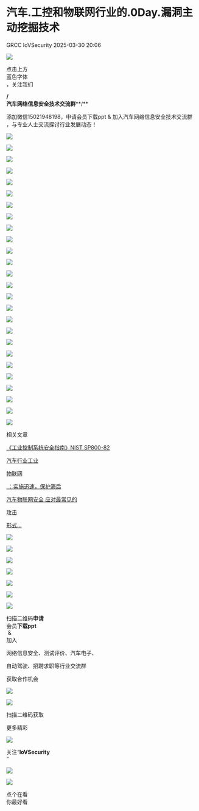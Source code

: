 #  汽车.工控和物联网行业的.0Day.漏洞主动挖掘技术   
GRCC  IoVSecurity   2025-03-30 20:06  
  
![](https://mmbiz.qpic.cn/mmbiz_gif/CQb4KERYG3QA0ezCCjgRONQvXCf3wka7je04trwIyMqsDUWBubpwfiahXImiaoia7NnueGomOO28vicSZ5wEFFTa1Q/640?wx_fmt=gif "")  
  
点击上方  
蓝色字体  
，关注我们  
  
**/**  
**汽车网络信息安全技术交流群****/**  
  
添加微信15021948198，申请会员下载ppt & 加入汽车网络信息安全技术交流群 ，与专业人士交流探讨行业发展动态！  
  
![](https://mmbiz.qpic.cn/mmbiz_png/uTSIm9RGwm3QlzJrAglFawIZB4UM2BpNYdicwibCWdeS3nOKb8XKcibWsIPkkco8R1eT16fMwwR0BOkibrdTuabzzQ/640?wx_fmt=png "")  
  
![](https://mmbiz.qpic.cn/mmbiz_png/uTSIm9RGwm3QlzJrAglFawIZB4UM2BpNlJpTaB8rPWFHoHGxibEicnKxciaYBvPw3mUCUshRdlGgg018XNnJ62zibw/640?wx_fmt=png "")  
  
![](https://mmbiz.qpic.cn/mmbiz_png/uTSIm9RGwm3QlzJrAglFawIZB4UM2BpN6dm9hZrK5icnqPsewbEfqKiabcnsgT3jh4jRHPPGPuakEkoCIu4enfdg/640?wx_fmt=png "")  
  
![](https://mmbiz.qpic.cn/mmbiz_png/uTSIm9RGwm3QlzJrAglFawIZB4UM2BpNqvZBW3TicvQicRI0rGI7XkBQLPO3aMKKDTpe8QIPulfJXJ9DLlN9FCDQ/640?wx_fmt=png "")  
  
![](https://mmbiz.qpic.cn/mmbiz_png/uTSIm9RGwm3QlzJrAglFawIZB4UM2BpNKxNULbxXgUkBQ3UAYdCl69DVHSyp8hTDFJ2EON05muIoZzHt3PVohw/640?wx_fmt=png "")  
  
![](https://mmbiz.qpic.cn/mmbiz_png/uTSIm9RGwm3QlzJrAglFawIZB4UM2BpNKrUOUaTf8EEKQqcS16FoZKDb5xib1MricAVQkiaDmc4N1UWrmtnz7FmjQ/640?wx_fmt=png "")  
  
![](https://mmbiz.qpic.cn/mmbiz_png/uTSIm9RGwm3QlzJrAglFawIZB4UM2BpNRgWuZ2Xn0dl7cG2qEPV8g5t4ibn3Rq2qicQicllPGwqQGNusib3byibELuQ/640?wx_fmt=png "")  
  
![](https://mmbiz.qpic.cn/mmbiz_png/uTSIm9RGwm3QlzJrAglFawIZB4UM2BpNmP597kZd2skywxxVJfkXMOP6lCNytw5olQsMpJPpoTibJUFQ9xwD0oA/640?wx_fmt=png "")  
  
![](https://mmbiz.qpic.cn/mmbiz_png/uTSIm9RGwm3QlzJrAglFawIZB4UM2BpN1RLVBXT25uxPSyf251bGrQWXdicw1E4FLQzyibbAjxWzx78VnHLl3JcA/640?wx_fmt=png "")  
  
![](https://mmbiz.qpic.cn/mmbiz_png/uTSIm9RGwm3QlzJrAglFawIZB4UM2BpNrAPzwrtLohF8sdVCp5dpQzgqnXDAJ1x1ZRUjRMmAPrjytgFH0jzHtg/640?wx_fmt=png "")  
  
![](https://mmbiz.qpic.cn/mmbiz_png/uTSIm9RGwm3QlzJrAglFawIZB4UM2BpNXg3R7ksAygL6eZT9YST5m8U8iaCDvrYibO126COrRhESurcma1B7xtxA/640?wx_fmt=png "")  
  
![](https://mmbiz.qpic.cn/mmbiz_png/uTSIm9RGwm3QlzJrAglFawIZB4UM2BpNB3X7VWbxOpl9TuVeS7pD2b5Om8hibvnRIaBHeY0D46GzibvjdUicj59Qg/640?wx_fmt=png "")  
  
![](https://mmbiz.qpic.cn/mmbiz_png/uTSIm9RGwm3QlzJrAglFawIZB4UM2BpNKU3K086iamibGrCD9nXt2MdkTG0LQI1jZtjY4VWCsoY3qnyxpoNh3ZMA/640?wx_fmt=png "")  
  
![](https://mmbiz.qpic.cn/mmbiz_png/uTSIm9RGwm3QlzJrAglFawIZB4UM2BpN8nJIhLibUGWS6clazqWjwZlHkcuo69MHI0VIzt22aPK0Pwf5HYKrbNA/640?wx_fmt=png "")  
  
![](https://mmbiz.qpic.cn/mmbiz_png/uTSIm9RGwm3QlzJrAglFawIZB4UM2BpNJNTqVicSWy6D6W4OXAZUx8OtBv3arQz0Dxia7ga7QibM5s65hm65WQ57g/640?wx_fmt=png "")  
  
![](https://mmbiz.qpic.cn/mmbiz_png/uTSIm9RGwm3QlzJrAglFawIZB4UM2BpN8NrgR9Tbe8XVC2eORZEoe9zZRd6MBL7o3nMGXiaVsm1fJ5mD9M2vyQQ/640?wx_fmt=png "")  
  
![](https://mmbiz.qpic.cn/mmbiz_png/uTSIm9RGwm3QlzJrAglFawIZB4UM2BpN3omvvoggPVyQGAdT46e4bib6yMdS8rtseWZIEcXPSVDjQsYuBMfiaDqA/640?wx_fmt=png "")  
  
![](https://mmbiz.qpic.cn/mmbiz_png/uTSIm9RGwm3QlzJrAglFawIZB4UM2BpN0icJ71pGQ75BrZm5qXKa8nK45kGs5MiaS2ztdtfqReq4G8nRx7KmTg9w/640?wx_fmt=png "")  
  
![](https://mmbiz.qpic.cn/mmbiz_png/uTSIm9RGwm3QlzJrAglFawIZB4UM2BpNbiczMn8E198vDCMZ46EV5UZic4S4XtF8UVibyfmmG1Shh5e4VWLvblu2g/640?wx_fmt=png "")  
  
![](https://mmbiz.qpic.cn/mmbiz_png/uTSIm9RGwm3QlzJrAglFawIZB4UM2BpNjNfa1vcEZm2CEUEJKI9G8prSZp1W3cYH6E3LxIVGqiav3ocpICtS2dw/640?wx_fmt=png "")  
  
![](https://mmbiz.qpic.cn/mmbiz_png/uTSIm9RGwm3QlzJrAglFawIZB4UM2BpNiaoAlqfGZLHpacNDz91icj072r4LLiaibuBzCibY3qJ5FF42jE37fyCHYjA/640?wx_fmt=png "")  
  
![](https://mmbiz.qpic.cn/mmbiz_png/uTSIm9RGwm3QlzJrAglFawIZB4UM2BpNfx2xKFydIKiaibFmzdVtBZkicMDa4iaDYv7IOBfXhmTz6RPs1HZ6nBvwLQ/640?wx_fmt=png "")  
  
![](https://mmbiz.qpic.cn/mmbiz_png/uTSIm9RGwm3QlzJrAglFawIZB4UM2BpNHbsplSvo7n4tFGf85MDaNiaVGTl9uzahReAk5Rp7KJuJbxXt2hnutYw/640?wx_fmt=png "")  
  
![](https://mmbiz.qpic.cn/mmbiz_png/uTSIm9RGwm3QlzJrAglFawIZB4UM2BpNJDibgltXgy499bwLjNOC6ArBUqMjXWHh2fTpOww2KiaCtUIgFmQuF28Q/640?wx_fmt=png "")  
  
![](https://mmbiz.qpic.cn/mmbiz_png/uTSIm9RGwm3QlzJrAglFawIZB4UM2BpNCvqjZZt79KpGdfr74xiaemMiaDK9aUOvBlr9NiboeVzrZP7Uc8nsnegkw/640?wx_fmt=png "")  
  
  
![](https://mmbiz.qpic.cn/mmbiz_gif/b96CibCt70iabwjyojLhA03PtxUnkNPREnt2F48ywfXLpDdDAjicOTPI8Q94tVLbJ58tbRs12iaXDKhUOW9gd4NlFA/640?wx_fmt=gif "")  
  
相关文章  
  
  
[《工业控制系统安全指南》NIST SP800-82](http://mp.weixin.qq.com/s?__biz=MzU2MDk1Nzg2MQ==&mid=2247529056&idx=3&sn=36bef6e977e04dabc89b9a8f535be0e6&chksm=fc0222aacb75abbc5480b3e6efc3d2038ec361ba5fd6c9ad147d03d502b7d1468d0c31acf595&scene=21#wechat_redirect)  
  
  
[汽车行业工业](http://mp.weixin.qq.com/s?__biz=MzU2MDk1Nzg2MQ==&mid=2247529056&idx=2&sn=8f263c89d9fd43d56ca086962ccf8b21&chksm=fc0222aacb75abbc1feead936a2a0f6b220b1ed0ee28b29f7bd3f9da1701a65477246cf46919&scene=21#wechat_redirect)  
  
[物联网](http://mp.weixin.qq.com/s?__biz=MzU2MDk1Nzg2MQ==&mid=2247529056&idx=2&sn=8f263c89d9fd43d56ca086962ccf8b21&chksm=fc0222aacb75abbc1feead936a2a0f6b220b1ed0ee28b29f7bd3f9da1701a65477246cf46919&scene=21#wechat_redirect)  
  
[ ：实施迅速，保护滞后](http://mp.weixin.qq.com/s?__biz=MzU2MDk1Nzg2MQ==&mid=2247529056&idx=2&sn=8f263c89d9fd43d56ca086962ccf8b21&chksm=fc0222aacb75abbc1feead936a2a0f6b220b1ed0ee28b29f7bd3f9da1701a65477246cf46919&scene=21#wechat_redirect)  
  
  
[汽车物联网安全 应对最常见的](http://mp.weixin.qq.com/s?__biz=MzU2MDk1Nzg2MQ==&mid=2247504991&idx=1&sn=fd8126453c8fa11fe5968a0f2877815b&chksm=fc028495cb750d83021475d12e84d32ed012e24b9a90efa175929639fa58c3c93434f5bebdda&scene=21#wechat_redirect)  
  
[攻击](http://mp.weixin.qq.com/s?__biz=MzU2MDk1Nzg2MQ==&mid=2247504991&idx=1&sn=fd8126453c8fa11fe5968a0f2877815b&chksm=fc028495cb750d83021475d12e84d32ed012e24b9a90efa175929639fa58c3c93434f5bebdda&scene=21#wechat_redirect)  
  
[形式...](http://mp.weixin.qq.com/s?__biz=MzU2MDk1Nzg2MQ==&mid=2247504991&idx=1&sn=fd8126453c8fa11fe5968a0f2877815b&chksm=fc028495cb750d83021475d12e84d32ed012e24b9a90efa175929639fa58c3c93434f5bebdda&scene=21#wechat_redirect)  
  
  
![](https://mmbiz.qpic.cn/mmbiz_gif/MfTd6rd9CyvNRMW8I9cvI1CK5gKiaYqg2veTn9t9dAe1GxYic7pAvgvRIKNFickConFyX8AvW2reAq8GchJI6aBpA/640?wx_fmt=gif&wxfrom=5&wx_lazy=1&tp=webp "")  
  
  
  
  
![](https://mmbiz.qpic.cn/mmbiz_png/uTSIm9RGwm0ZsnMicafKiaJC1zHhFlbbUjZibwUOT49pdLAU3MVJzrBcm8ApibCZt5XiaibYgaEbmNP3Hsjkuqbq6LdA/640?wx_fmt=png&from=appmsg "")  
  
  
![](https://mmbiz.qpic.cn/mmbiz_png/uTSIm9RGwm0WLJs8ltUmjuazx5FxmbqYfLFMmNoqeblY17OeMno5vvF8icVuCGAxmPvdicjruu9mLQWOxDrYAuGg/640?wx_fmt=png&from=appmsg "")  
  
  
  
  
![](https://mmbiz.qpic.cn/mmbiz_png/uTSIm9RGwm3blv4rkY4Rb273UGM23NhicAN2ZR203uG08ubJox357DvePVib6R0WciciaqnicS1nrR3k8ianibkvjFCKw/640?wx_fmt=png&from=appmsg "")  
  
![](https://mmbiz.qpic.cn/mmbiz_png/8Pvibnf7ic0cy77VtN8ibA7XuZgvGQoicjpar7CWkfIEXV4CEjiankS0tjDZEUgxhNHf0HicpBNcO4YuhOm5eIdb7RaA/640?wx_fmt=other&wxfrom=5&wx_lazy=1&wx_co=1&tp=webp "")  
  
  
![](https://mmbiz.qpic.cn/mmbiz_png/9yhibG49kQicogTWBZcB6XwgTib9lH6QN57pFdZwoRicFbc3JLM7icu8hadyzRKztBHGZ7eDEVgMiaHYqExfhbbpb5vA/640?wx_fmt=other&wxfrom=5&wx_lazy=1&wx_co=1&tp=webp "")  
  
![](https://mmbiz.qpic.cn/mmbiz_png/uTSIm9RGwm2F3KDtuNYvmkK20aeBw5tzC4P9ibHF9ZvNa8C5jrwloaUH0C7GHj5j9icJh7XicdFckbQ3M0sSlKs8w/640?wx_fmt=other&from=appmsg&wxfrom=5&wx_lazy=1&wx_co=1&tp=webp "")  
  
扫描二维码**申请**  
会员**下载ppt**  
 &   
加入  
  
网络信息安全、测试评价、汽车电子、  
  
自动驾驶、招聘求职等行业交流群  
  
获取合作机会  
  
  
![](https://mmbiz.qpic.cn/mmbiz_png/kuhNyShuqyAGSIk680L6OHthYzkwuUDkKqfw3icohb1JLrEvjicKgfaiatIDP1L7RN7zPQkzbrksWzTMmgh5LKjzA/640?wx_fmt=other&wxfrom=5&wx_lazy=1&wx_co=1&tp=webp "")  
  
![](https://mmbiz.qpic.cn/mmbiz_jpg/uTSIm9RGwm0ibSggKRaicPibLl2nXk3lGdgeoXo0P9Xy8e2aNHPm3LOhKjicHk2zhB5V1ar3CwUTs258UkiaTPYq4gw/640?wx_fmt=other&wxfrom=5&wx_lazy=1&wx_co=1&tp=webp "")  
  
扫描二维码获取  
  
更多精彩  
  
![](https://mmbiz.qpic.cn/mmbiz_png/XiacM3aibSNia0qvdL1PUiaZugASarnXx5wAxT5ic13sgRB49E67AsdWeZpHnibUEW2oibToqEWRjHmImztgv33MaknnQ/640?wx_fmt=other&wxfrom=5&wx_lazy=1&wx_co=1&tp=webp "")  
  
  
关注“**IoVSecurity**  
”  
  
  
![](https://mmbiz.qpic.cn/mmbiz_png/fBQwicMRtG3qyicHcTibNaG9RMs2E8knzWpfH0gnibzKsciaBTYdnW8mFyNgvEAqBNoib29iasxMgwh2gWRSIkINyHVLA/640?wx_fmt=other&wxfrom=5&wx_lazy=1&wx_co=1&tp=webp "")  
  
![](https://mmbiz.qpic.cn/mmbiz_png/D7nIuxbSmauhlzDVRGHTibAGyGcFvY5qFSPyZdMCxTSXwjhzFTotRe6rciaIxatoAHF0MPI73MMPAbf0UUMIMSvw/640?wx_fmt=other&wxfrom=5&wx_lazy=1&wx_co=1&tp=webp "")  
  
点个在看  
你最好看  
  
  
  
  
